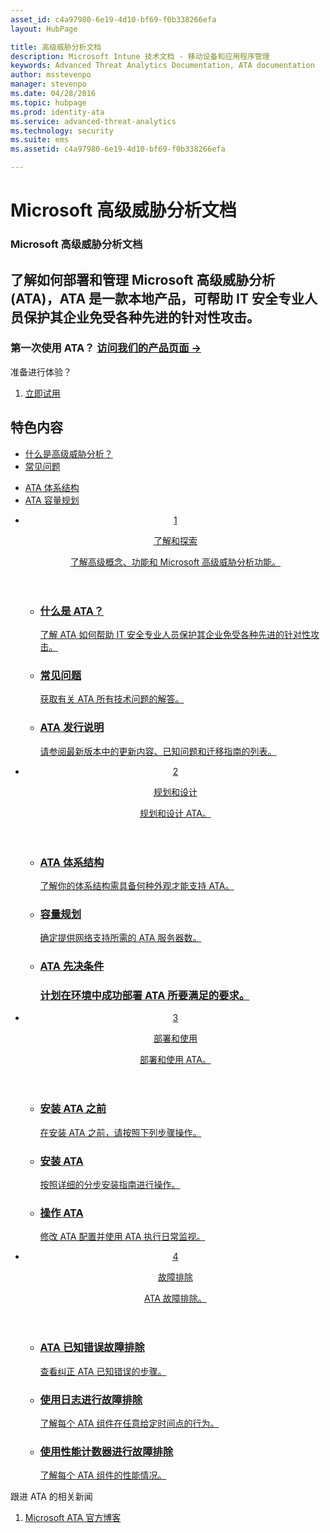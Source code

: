 ```yaml
---
asset_id: c4a97980-6e19-4d10-bf69-f0b338266efa
layout: HubPage

title: 高级威胁分析文档
description: Microsoft Intune 技术文档 - 移动设备和应用程序管理
keywords: Advanced Threat Analytics Documentation, ATA documentation
author: msstevenpo
manager: stevenpo
ms.date: 04/28/2016
ms.topic: hubpage
ms.prod: identity-ata
ms.service: advanced-threat-analytics
ms.technology: security
ms.suite: ems
ms.assetid: c4a97980-6e19-4d10-bf69-f0b338266efa

---
```

# Microsoft 高级威胁分析文档
<article id="main">
    <section id="hero-content">
      <h1>Microsoft 高级威胁分析文档</h1>
      <h2>了解如何部署和管理 Microsoft 高级威胁分析 (ATA)，ATA 是一款本地产品，可帮助 IT 安全专业人员保护其企业免受各种先进的针对性攻击。</h2>
      <h3>第一次使用 ATA？ <a href="http://go.microsoft.com/fwlink/?LinkId=816859" target="_blank">访问我们的产品页面 &rarr;</a></h3>
    </section>
    <aside class="alert section-border">
      <p>准备进行体验？</p>
      <ol class="action-list">
        <li><a href="https://www.microsoft.com/evalcenter/evaluate-microsoft-advanced-threat-analytics" target="_blank" class="button-bordered button-translucent">立即试用</a></li>
      </ol>
    </aside>
    <section id="featured" class="container">
      <h2 class="section-heading"><span class="icon icon-warning"></span> 特色内容</h2>
      <div class="features row">
        <ul class="column column-half">
          <li><a href="/advanced-threat-analytics/understand-explore/what-is-ata">什么是高级威胁分析？</a></li>
          <li><a href="/advanced-threat-analytics/understand-explore/ata-technical-faq">常见问题</a></li>
        </ul>
        <ul class="column column-half">
          <li><a href="/advanced-threat-analytics/plan-design/ata-architecture">ATA 体系结构</a></li>
          <li><a href="/advanced-threat-analytics/plan-design/ata-capacity-planning">ATA 容量规划</a></li>        </ul>
      </div>
    </section>
    <div id="journeys">
      <section class="container">
        <ul class="journeys-list">
          <li class="journey-step">
            <header class="journey-step-header row">
              <a href="/advanced-threat-analytics/understand-explore/what-is-ata">
                <div class="title column-third">
                  <span class="step-number">1</span>
                  <p>了解和探索</p>
                </div>
                <p class="description column-two-thirds">了解高级概念、功能和 Microsoft 高级威胁分析功能。
                </p>
              </a>
            </header>
            <section class="journey-step-elements content">
              <ul class="row">
                <li class="column-third">
                  <a href="/advanced-threat-analytics/understand-explore/what-is-ata">
                    <h3>什么是 ATA？</h3>
                    <p>了解 ATA 如何帮助 IT 安全专业人员保护其企业免受各种先进的针对性攻击。</p>
                  </a>
                </li>
                <li class="column-third">
                  <a href="/advanced-threat-analytics/understand-explore/ata-technical-faq">
                    <h3>常见问题</h3>
                    <p>获取有关 ATA 所有技术问题的解答。</p>
                  </a>
                </li>
                <li class="column-third">
                  <a href="/advanced-threat-analytics/understand-explore/ata-release-notes">
                    <h3>ATA 发行说明</h3>
                    <p>请参阅最新版本中的更新内容、已知问题和迁移指南的列表。</p>
                  </a>
                </li>
              </ul>
            </section>
          </li>
          <li class="journey-step">
            <header class="journey-step-header row">
              <a href="/advanced-threat-analytics/plan-design/ata-architecture">
                <div class="title column-third">
                  <span class="step-number">2</span>
                  <p>规划和设计</p>
                </div>
                <p class="description column-two-thirds">规划和设计 ATA。
                </p>
              </a>
            </header>
            <section class="journey-step-elements content">
              <ul class="row">
                <li class="column-third">
                  <a href="/advanced-threat-analytics/plan-design/ata-architecture">
                    <h3>ATA 体系结构</h3>
                    <p>了解你的体系结构需具备何种外观才能支持 ATA。</p>
                  </a>
                </li>
                <li class="column-third">
                  <a href="/advanced-threat-analytics/plan-design/ata-capacity-planning">
                    <h3>容量规划</h3>
                    <p>确定提供网络支持所需的 ATA 服务器数。</p>
                  </a>
                </li>
                <li class="column-third">
                  <a href="/advanced-threat-analytics/plan-design/ata-prerequisites">
                    <h3>ATA 先决条件<h3>
                    <p>计划在环境中成功部署 ATA 所要满足的要求。</p>
                  </a>
                </li>
              </ul>
            </section>
          </li>
          <li class="journey-step">
            <header class="journey-step-header row">
              <a href="/advanced-threat-analytics/deploy-use/preinstall-ata">
                <div class="title column-third">
                  <span class="step-number">3</span>
                  <p>部署和使用</p>
                </div>
                <p class="description column-two-thirds">部署和使用 ATA。
                </p>
              </a>
            </header>
            <section class="journey-step-elements content">
              <ul class="row">
                <li class="column-third">
                  <a href="/advanced-threat-analytics/deploy-use/preinstall-ata">
                    <h3>安装 ATA 之前</h3>
                    <p>在安装 ATA 之前，请按照下列步骤操作。</p>
                  </a>
                </li>
                <li class="column-third">
                  <a href="/advanced-threat-analytics/deploy-use/install-ata">
                    <h3>安装 ATA</h3>
                    <p>按照详细的分步安装指南进行操作。</p>
                  </a>
                </li>
                <li class="column-third">
                  <a href="/advanced-threat-analytics/deploy-use/operate-ata">
                    <h3>操作 ATA</h3>
                    <p>修改 ATA 配置并使用 ATA 执行日常监视。</p>
                  </a>
                </li>
            </section>
          </li>
          <li class="journey-step">
            <header class="journey-step-header row">
              <a href="/advanced-threat-analytics/troubleshoot/troubleshooting-ata-known-errors">
                <div class="title column-third">
                  <span class="step-number">4</span>
                  <p>故障排除</p>
                </div>
                <p class="description column-two-thirds">ATA 故障排除。
                </p>
              </a>
            </header>
            <section class="journey-step-elements content">
              <ul class="row">
                <li class="column-third">
                  <a href="/advanced-threat-analytics/troubleshoot/troubleshooting-ata-known-errors">
                    <h3>ATA 已知错误故障排除</h3>
                    <p>查看纠正 ATA 已知错误的步骤。</p>
                  </a>
                </li>
                <li class="column-third">
                  <a href="/advanced-threat-analytics/troubleshoot/troubleshooting-ata-using-logs">
                    <h3>使用日志进行故障排除</h3>
                    <p>了解每个 ATA 组件在任意给定时间点的行为。</p>
                  </a>
                </li>
                <li class="column-third">
                  <a href="/advanced-threat-analytics/troubleshoot/troubleshooting-ata-using-perf-counters">
                    <h3>使用性能计数器进行故障排除</h3>
                    <p>了解每个 ATA 组件的性能情况。</p>
                  </a>
                </li>
              </ul>
            </section>
          </li>
        </ul>
      </section>
    </div>
    <aside class="alert alert-social">
      <p>跟进 ATA 的相关新闻</p>
      <ol class="action-list">
        <li><a href="http://blogs.technet.com/b/ata/" target="_blank" class="button-bordered button-translucent">Microsoft ATA 官方博客</a></li>
      </ol>
    </aside>
</article>


<!--HONumber=Jun16_HO4-->


